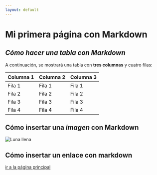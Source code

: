 ```yaml
---
layout: default
---
```

# Mi primera página con Markdown

## *Cómo hacer una tabla con Markdown*
A continuación, se mostrará una tabla con **tres columnas** y cuatro filas:

| Columna 1        | Columna 2        | Columna 3        |
|------------------|------------------|------------------|
| Fila 1           | Fila 1           | Fila 1           |
| Fila 2           | Fila 2           | Fila 2           |
| Fila 3           | Fila 3           | Fila 3           |
| Fila 4           | Fila 4           | Fila 4           |


## Cómo insertar una _imagen_ con Markdown
[Luna]: https://upload.wikimedia.org/wikipedia/commons/e/e1/FullMoon2010.jpg

![Luna llena][Luna]


## Cómo insertar un enlace con markdown
[enlace]: https://github.com/javierIbanezMurgui/Repositorio_javier_ibanez/blob/main/README.md

[ir a la página principal][enlace]
